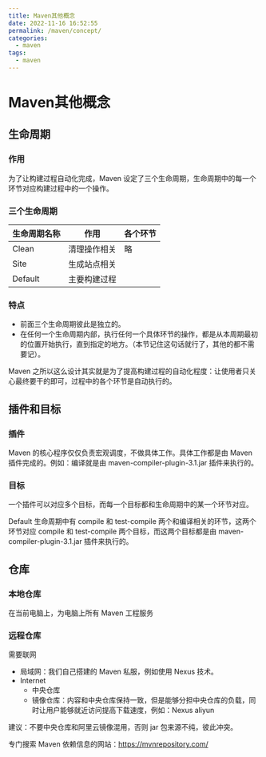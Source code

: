 ```yaml
---
title: Maven其他概念
date: 2022-11-16 16:52:55
permalink: /maven/concept/
categories:
  - maven
tags:
  - maven 
---
```


# Maven其他概念

## 生命周期

### 作用

为了让构建过程自动化完成，Maven 设定了三个生命周期，生命周期中的每一个环节对应构建过程中的一个操作。

### 三个生命周期

| 生命周期名称 | 作用         | 各个环节 |
| ------------ | ------------ | -------- |
| Clean        | 清理操作相关 | 略       |
| Site         | 生成站点相关 |          |
| Default      | 主要构建过程 |          |

### 特点

- 前面三个生命周期彼此是独立的。
- 在任何一个生命周期内部，执行任何一个具体环节的操作，都是从本周期最初的位置开始执行，直到指定的地方。（本节记住这句话就行了，其他的都不需要记）。

Maven 之所以这么设计其实就是为了提高构建过程的自动化程度：让使用者只关心最终要干的即可，过程中的各个环节是自动执行的。

## 插件和目标

### 插件

Maven 的核心程序仅仅负责宏观调度，不做具体工作。具体工作都是由 Maven 插件完成的。例如：编译就是由 maven-compiler-plugin-3.1.jar 插件来执行的。

### 目标

一个插件可以对应多个目标，而每一个目标都和生命周期中的某一个环节对应。

Default 生命周期中有 compile 和 test-compile 两个和编译相关的环节，这两个环节对应 compile 和 test-compile 两个目标，而这两个目标都是由 maven-compiler-plugin-3.1.jar 插件来执行的。

## 仓库

### 本地仓库

在当前电脑上，为电脑上所有 Maven 工程服务

### 远程仓库

需要联网

- 局域网：我们自己搭建的 Maven 私服，例如使用 Nexus 技术。
- Internet
  - 中央仓库
  - 镜像仓库：内容和中央仓库保持一致，但是能够分担中央仓库的负载，同时让用户能够就近访问提高下载速度，例如：Nexus aliyun

建议：不要中央仓库和阿里云镜像混用，否则 jar 包来源不纯，彼此冲突。

专门搜索 Maven 依赖信息的网站：https://mvnrepository.com/
